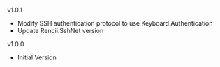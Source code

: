v1.0.1
- Modify SSH authentication protocol to use Keyboard Authentication
- Update Rencii.SshNet version

v1.0.0
- Initial Version